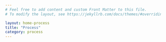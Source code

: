 ```yaml
---
# Feel free to add content and custom Front Matter to this file.
# To modify the layout, see https://jekyllrb.com/docs/themes/#overriding-theme-defaults

layout: home-process
title: "Process"
category: process
---
```

